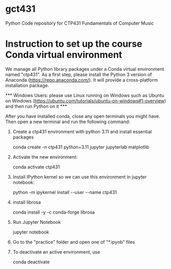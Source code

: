 # gct431
Python Code repository for CTP431 Fundamentals of Computer Music


# Instruction to set up the course Conda virtual environment 
We manage all Python library packages under a Conda virtual environment named "ctp431". As a first step, please install the Python 3 version of Anaconda (https://repo.anaconda.com/). It will provide a cross-platform installation package. 

*** Windows Users: please use Linux running on Windows such as Ubuntu on Windows (https://ubuntu.com/tutorials/ubuntu-on-windows#1-overview) and then run Python on it ***

After you have installed conda, close any open terminals you might have. Then open a new terminal and run the following command:


1. Create a ctp431 environment with python 3.11 and install essential packages

   conda create -n ctp431 python=3.11 jupyter jupyterlab matplotlib

2. Activate the new environment:

    conda activate ctp431

3. Install IPython kernel so we can use this environment in jupyter notebook: 

    python -m ipykernel install --user --name ctp431

4. install librosa

    conda install -y -c conda-forge librosa

5. Run Jupyter Notebook 

   jupyter notebook 	

6. Go to the "practice" folder and open one of "*.ipynb" files 
 
7. To deactivate an active environment, use
    
   conda deactivate


